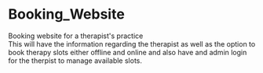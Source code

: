 # Booking_Website
Booking website for a therapist's practice<br>
This will have the information regarding the therapist as well as the option to book therapy slots either offline and online and also have and admin login for the therpist to manage available slots.<br>
